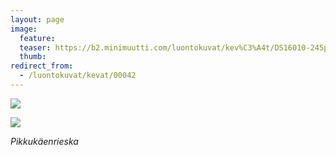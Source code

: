 ```yaml
---
layout: page
image:
  feature:
  teaser: https://b2.minimuutti.com/luontokuvat/kev%C3%A4t/DS16010-245px.jpg
  thumb:
redirect_from:
  - /luontokuvat/kevat/00042
---
```


![](https://b2.minimuutti.com/luontokuvat/kev%C3%A4t/DS16016-800px.jpg)

![](https://b2.minimuutti.com/luontokuvat/kev%C3%A4t/DS16010-800px.jpg)

*Pikkukäenrieska*
